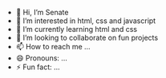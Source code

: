 - 👋 Hi, I’m Senate
- 👀 I’m interested in html, css and javascript
- 🌱 I’m currently learning html and css
- 💞️ I’m looking to collaborate on fun projects
- 📫 How to reach me ...
- 😄 Pronouns: ...
- ⚡ Fun fact: ...

<!---
Senatethabane/Senatethabane is a ✨ special ✨ repository because its `README.md` (this file) appears on your GitHub profile.
You can click the Preview link to take a look at your changes.
--->
